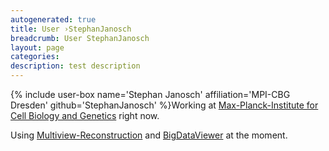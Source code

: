 ```yaml
---
autogenerated: true
title: User ›StephanJanosch
breadcrumb: User StephanJanosch
layout: page
categories: 
description: test description
---
```


{% include user-box name='Stephan Janosch' affiliation='MPI-CBG Dresden' github='StephanJanosch' %}Working at [Max-Planck-Institute for Cell Biology and Genetics](http://www.mpi-cbg.de/facilities/profiles/transgeneomics.html) right now.

Using [Multiview-Reconstruction](Multiview-Reconstruction) and [BigDataViewer](BigDataViewer) at the moment.

